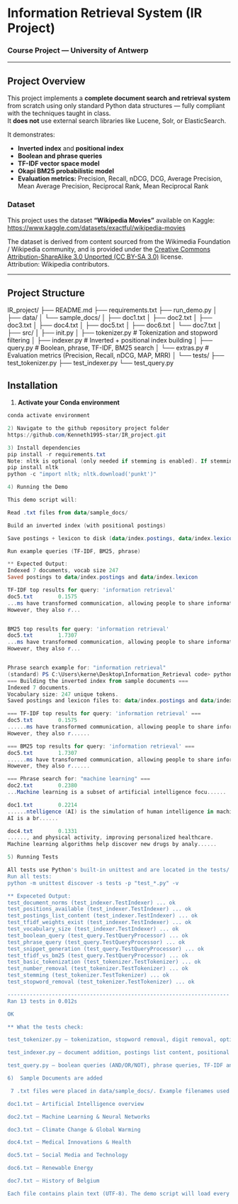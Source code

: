 # Information Retrieval System (IR Project)

### Course Project — University of Antwerp

---

## Project Overview

This project implements a **complete document search and retrieval system** from scratch using only standard Python data structures — fully compliant with the techniques taught in class.  
It **does not** use external search libraries like Lucene, Solr, or ElasticSearch.

It demonstrates:
- **Inverted index** and **positional index**
- **Boolean and phrase queries**
- **TF-IDF vector space model**
- **Okapi BM25 probabilistic model**
- **Evaluation metrics:** Precision, Recall, nDCG, DCG, Average Precision, Mean Average Precision, Reciprocal Rank, Mean Reciprocal Rank

### Dataset  
This project uses the dataset **“Wikipedia Movies”** available on Kaggle:  
https://www.kaggle.com/datasets/exactful/wikipedia-movies  

The dataset is derived from content sourced from the Wikimedia Foundation / Wikipedia community, and is provided under the [Creative Commons Attribution-ShareAlike 3.0 Unported (CC BY-SA 3.0)](https://creativecommons.org/licenses/by-sa/3.0/) license.  
Attribution: Wikipedia contributors. 

---

## Project Structure
IR_project/
├── README.md
├── requirements.txt
├── run_demo.py
│
├── data/
│ └── sample_docs/
│ ├── doc1.txt
│ ├── doc2.txt
│ ├── doc3.txt
│ ├── doc4.txt
│ ├── doc5.txt
│ ├── doc6.txt
│ └── doc7.txt
│
├── src/
│ ├── init.py
│ ├── tokenizer.py # Tokenization and stopword filtering
│ ├── indexer.py # Inverted + positional index building
│ ├── query.py # Boolean, phrase, TF-IDF, BM25 search
│ └── extras.py # Evaluation metrics (Precision, Recall, nDCG, MAP, MRR)
│
└── tests/
├── test_tokenizer.py
├── test_indexer.py
└── test_query.py

##  Installation

1) **Activate your Conda environment**

```powershell
conda activate environment

2) Navigate to the github repository project folder
https://github.com/Kenneth1995-star/IR_project.git

3) Install dependencies
pip install -r requirements.txt
Note: nltk is optional (only needed if stemming is enabled). If stemming support is needed, install nltk and download the required resources:
pip install nltk
python -c "import nltk; nltk.download('punkt')"

4) Running the Demo

This demo script will:

Read .txt files from data/sample_docs/

Build an inverted index (with positional postings)

Save postings + lexicon to disk (data/index.postings, data/index.lexicon)

Run example queries (TF-IDF, BM25, phrase)

** Expected Output:
Indexed 7 documents, vocab size 247
Saved postings to data/index.postings and data/index.lexicon

TF-IDF top results for query: 'information retrieval'
doc5.txt        0.1575
...ms have transformed communication, allowing people to share information instantly across the world.
However, they also r...


BM25 top results for query: 'information retrieval'
doc5.txt        1.7307
...ms have transformed communication, allowing people to share information instantly across the world.
However, they also r...


Phrase search example for: "information retrieval"
(standard) PS C:\Users\kerne\Desktop\Information_Retrieval code> python run_demo.py
=== Building the inverted index from sample documents ===
Indexed 7 documents.
Vocabulary size: 247 unique tokens.
Saved postings and lexicon files to: data/index.postings and data/index.lexicon

=== TF-IDF top results for query: 'information retrieval' ===
doc5.txt        0.1575
......ms have transformed communication, allowing people to share information instantly across the world.
However, they also r......

=== BM25 top results for query: 'information retrieval' ===
doc5.txt        1.7307
......ms have transformed communication, allowing people to share information instantly across the world.
However, they also r......

=== Phrase search for: "machine learning" ===
doc2.txt        0.2380
...Machine learning is a subset of artificial intelligence focu......

doc1.txt        0.2214
......ntelligence (AI) is the simulation of human intelligence in machines that are programmed to think and learn.
AI is a br......

doc4.txt        0.1331
......, and physical activity, improving personalized healthcare.
Machine learning algorithms help discover new drugs by analy......

5) Running Tests

All tests use Python's built-in unittest and are located in the tests/ folder.
Run all tests: 
python -m unittest discover -s tests -p "test_*.py" -v

** Expeceted Output:
test_document_norms (test_indexer.TestIndexer) ... ok
test_positions_available (test_indexer.TestIndexer) ... ok
test_postings_list_content (test_indexer.TestIndexer) ... ok
test_tfidf_weights_exist (test_indexer.TestIndexer) ... ok
test_vocabulary_size (test_indexer.TestIndexer) ... ok
test_boolean_query (test_query.TestQueryProcessor) ... ok
test_phrase_query (test_query.TestQueryProcessor) ... ok
test_snippet_generation (test_query.TestQueryProcessor) ... ok
test_tfidf_vs_bm25 (test_query.TestQueryProcessor) ... ok
test_basic_tokenization (test_tokenizer.TestTokenizer) ... ok
test_number_removal (test_tokenizer.TestTokenizer) ... ok
test_stemming (test_tokenizer.TestTokenizer) ... ok
test_stopword_removal (test_tokenizer.TestTokenizer) ... ok

----------------------------------------------------------------------
Ran 13 tests in 0.012s

OK

** What the tests check:

test_tokenizer.py — tokenization, stopword removal, digit removal, optional stemming

test_indexer.py — document addition, postings list content, positional info, TF-IDF precomputation, docs norms

test_query.py — boolean queries (AND/OR/NOT), phrase queries, TF-IDF and BM25 ranking, snippet generation

6)  Sample Documents are added

 7 .txt files were placed in data/sample_docs/. Example filenames used in this project:

doc1.txt — Artificial Intelligence overview

doc2.txt — Machine Learning & Neural Networks

doc3.txt — Climate Change & Global Warming

doc4.txt — Medical Innovations & Health

doc5.txt — Social Media and Technology

doc6.txt — Renewable Energy

doc7.txt — History of Belgium

Each file contains plain text (UTF-8). The demo script will load every .txt file in that directory automatically.


